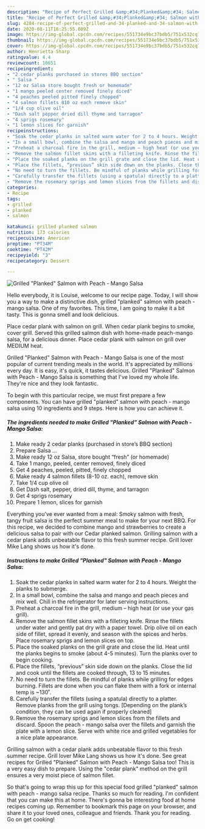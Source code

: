 ```yaml
---
description: "Recipe of Perfect Grilled &amp;#34;Planked&amp;#34; Salmon with Peach - Mango Salsa"
title: "Recipe of Perfect Grilled &amp;#34;Planked&amp;#34; Salmon with Peach - Mango Salsa"
slug: 4284-recipe-of-perfect-grilled-and-34-planked-and-34-salmon-with-peach-mango-salsa
date: 2020-08-11T16:25:55.089Z
image: https://img-global.cpcdn.com/recipes/551734e9bc37bdb5/751x532cq70/grilled-planked-salmon-with-peach-mango-salsa-recipe-main-photo.jpg
thumbnail: https://img-global.cpcdn.com/recipes/551734e9bc37bdb5/751x532cq70/grilled-planked-salmon-with-peach-mango-salsa-recipe-main-photo.jpg
cover: https://img-global.cpcdn.com/recipes/551734e9bc37bdb5/751x532cq70/grilled-planked-salmon-with-peach-mango-salsa-recipe-main-photo.jpg
author: Henrietta Sharp
ratingvalue: 4.4
reviewcount: 10651
recipeingredient:
- "2 cedar planks purchased in stores BBQ section"
- " Salsa "
- "12 oz Salsa store bought fresh or homemade"
- "1 mango peeled center removed finely diced"
- "4 peaches peeled pitted finely chopped"
- "4 salmon fillets 810 oz each remove skin"
- "1/4 cup olive oil"
- "Dash salt pepper dried dill thyme and tarragon"
- "4 sprigs rosemary"
- "1 lemon slices for garnish"
recipeinstructions:
- "Soak the cedar planks in salted warm water for 2 to 4 hours. Weight the planks to submerge."
- "In a small bowl, combine the salsa and mango and peach pieces and mix well. Chill in the refrigerator for later serving instructions."
- "Preheat a charcoal fire in the grill, medium – high heat (or use your gas grill)."
- "Remove the salmon fillet skins with a filleting knife. Rinse the fillets under water and gently pat dry with a paper towel. Drip olive oil on each side of fillet, spread it evenly, and season with the spices and herbs. Place rosemary sprigs and lemon slices on top."
- "Place the soaked planks on the grill grate and close the lid. Heat until the planks begins to smoke (about 4-5 minutes). Turn the planks over to begin cooking."
- "Place the fillets, “previous” skin side down on the planks. Close the lid and cook until the fillets are cooked through, 13 to 15 minutes."
- "No need to turn the fillets. Be mindful of planks while grilling for edges burning. Fillets are done when you can flake them with a fork or internal temp is ~130˚."
- "Carefully transfer the fillets (using a spatula) directly to a platter. Remove planks from the grill using tongs. [Depending on the plank’s condition, they can be used again if properly cleaned]"
- "Remove the rosemary sprigs and lemon slices from the fillets and discard. Spoon the peach - mango salsa over the fillets and garnish the plate with a lemon slice. Serve with white rice and grilled vegetables for a nice plate appearance."
categories:
- Recipe
tags:
- grilled
- planked
- salmon

katakunci: grilled planked salmon 
nutrition: 173 calories
recipecuisine: American
preptime: "PT34M"
cooktime: "PT42M"
recipeyield: "3"
recipecategory: Dessert

---
```



![Grilled &#34;Planked&#34; Salmon with Peach - Mango Salsa](https://img-global.cpcdn.com/recipes/551734e9bc37bdb5/751x532cq70/grilled-planked-salmon-with-peach-mango-salsa-recipe-main-photo.jpg)

Hello everybody, it is Louise, welcome to our recipe page. Today, I will show you a way to make a distinctive dish, grilled &#34;planked&#34; salmon with peach - mango salsa. One of my favorites. This time, I am going to make it a bit tasty. This is gonna smell and look delicious.

Place cedar plank with salmon on grill. When cedar plank begins to smoke, cover grill. Served this grilled salmon dish with home-made peach-mango salsa, for a delicious dinner. Place cedar plank with salmon on grill over MEDIUM heat.

Grilled &#34;Planked&#34; Salmon with Peach - Mango Salsa is one of the most popular of current trending meals in the world. It's appreciated by millions every day. It is easy, it's quick, it tastes delicious. Grilled &#34;Planked&#34; Salmon with Peach - Mango Salsa is something that I've loved my whole life. They're nice and they look fantastic.


To begin with this particular recipe, we must first prepare a few components. You can have grilled &#34;planked&#34; salmon with peach - mango salsa using 10 ingredients and 9 steps. Here is how you can achieve it.

<!--inarticleads1-->

##### The ingredients needed to make Grilled &#34;Planked&#34; Salmon with Peach - Mango Salsa:

1. Make ready 2 cedar planks (purchased in store’s BBQ section)
1. Prepare  Salsa …
1. Make ready 12 oz Salsa, store bought “fresh” (or homemade)
1. Take 1 mango, peeled, center removed, finely diced
1. Get 4 peaches, peeled, pitted, finely chopped
1. Make ready 4 salmon fillets (8-10 oz. each), remove skin
1. Take 1/4 cup olive oil
1. Get Dash salt, pepper, dried dill, thyme, and tarragon
1. Get 4 sprigs rosemary
1. Prepare 1 lemon, slices for garnish


Everything you&#39;ve ever wanted from a meal: Smoky salmon with fresh, tangy fruit salsa is the perfect summer meal to make for your next BBQ. For this recipe, we decided to combine mango and strawberries to create a delicious salsa to pair with our Cedar planked salmon. Grilling salmon with a cedar plank adds unbeatable flavor to this fresh summer recipe. Grill lover Mike Lang shows us how it&#39;s done. 

<!--inarticleads2-->

##### Instructions to make Grilled &#34;Planked&#34; Salmon with Peach - Mango Salsa:

1. Soak the cedar planks in salted warm water for 2 to 4 hours. Weight the planks to submerge.
1. In a small bowl, combine the salsa and mango and peach pieces and mix well. Chill in the refrigerator for later serving instructions.
1. Preheat a charcoal fire in the grill, medium – high heat (or use your gas grill).
1. Remove the salmon fillet skins with a filleting knife. Rinse the fillets under water and gently pat dry with a paper towel. Drip olive oil on each side of fillet, spread it evenly, and season with the spices and herbs. Place rosemary sprigs and lemon slices on top.
1. Place the soaked planks on the grill grate and close the lid. Heat until the planks begins to smoke (about 4-5 minutes). Turn the planks over to begin cooking.
1. Place the fillets, “previous” skin side down on the planks. Close the lid and cook until the fillets are cooked through, 13 to 15 minutes.
1. No need to turn the fillets. Be mindful of planks while grilling for edges burning. Fillets are done when you can flake them with a fork or internal temp is ~130˚.
1. Carefully transfer the fillets (using a spatula) directly to a platter. Remove planks from the grill using tongs. [Depending on the plank’s condition, they can be used again if properly cleaned]
1. Remove the rosemary sprigs and lemon slices from the fillets and discard. Spoon the peach - mango salsa over the fillets and garnish the plate with a lemon slice. Serve with white rice and grilled vegetables for a nice plate appearance.


Grilling salmon with a cedar plank adds unbeatable flavor to this fresh summer recipe. Grill lover Mike Lang shows us how it&#39;s done. See great recipes for Grilled &#34;Planked&#34; Salmon with Peach - Mango Salsa too! This is a very easy dish to prepare. Using the &#34;cedar plank&#34; method on the grill ensures a very moist piece of salmon fillet. 

So that's going to wrap this up for this special food grilled &#34;planked&#34; salmon with peach - mango salsa recipe. Thanks so much for reading. I'm confident that you can make this at home. There's gonna be interesting food at home recipes coming up. Remember to bookmark this page on your browser, and share it to your loved ones, colleague and friends. Thank you for reading. Go on get cooking!
